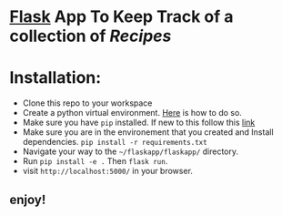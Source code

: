 # [Flask](http://flask.pocoo.org/) App To Keep Track of a collection of *Recipes*

# Installation:
* Clone this repo to your workspace
* Create  a python virtual environment. [Here](http://docs.python-guide.org/en/latest/dev/virtualenvs/) is how to do so.
* Make sure you have `pip` installed. If new to this follow this [link](https://packaging.python.org/tutorials/installing-packages/)
* Make sure you are in the environement that you created and Install dependencies. `pip install -r requirements.txt`
* Navigate your way to the `~/flaskapp/flaskapp/` directory.
* Run `pip install -e .` Then `flask run`.
* visit `http://localhost:5000/` in your browser.
## enjoy!